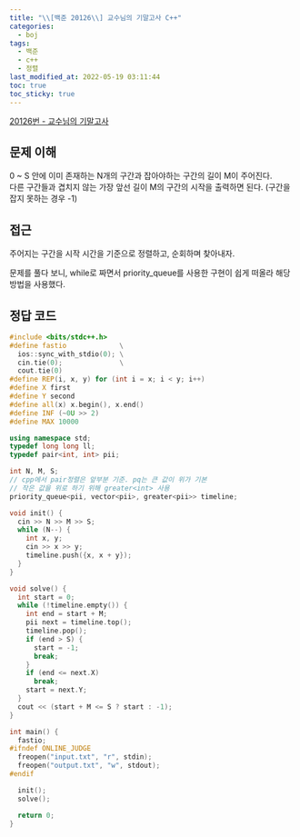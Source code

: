 ```yaml
---
title: "\\[백준 20126\\] 교수님의 기말고사 C++"
categories:
  - boj
tags:
  - 백준
  - c++
  - 정렬
last_modified_at: 2022-05-19 03:11:44
toc: true
toc_sticky: true
---
```


[20126번 - 교수님의 기말고사](https://www.acmicpc.net/problem/20126)

## 문제 이해

0 ~ S 안에 이미 존재하는 N개의 구간과 잡아야하는 구간의 길이 M이 주어진다.\
다른 구간들과 겹치지 않는 가장 앞선 길이 M의 구간의 시작을 출력하면 된다. (구간을 잡지 못하는 경우 -1)

## 접근

주어지는 구간을 시작 시간을 기준으로 정렬하고, 순회하며 찾아내자.

문제를 풀다 보니, while로 짜면서 priority_queue를 사용한 구현이 쉽게 떠올라 해당 방법을 사용했다.

## 정답 코드

```cpp
#include <bits/stdc++.h>
#define fastio             \
  ios::sync_with_stdio(0); \
  cin.tie(0);              \
  cout.tie(0)
#define REP(i, x, y) for (int i = x; i < y; i++)
#define X first
#define Y second
#define all(x) x.begin(), x.end()
#define INF (~0U >> 2)
#define MAX 10000

using namespace std;
typedef long long ll;
typedef pair<int, int> pii;

int N, M, S;
// cpp에서 pair정렬은 앞부분 기준. pq는 큰 값이 위가 기본
// 작은 값을 위로 하기 위해 greater<int> 사용
priority_queue<pii, vector<pii>, greater<pii>> timeline;

void init() {
  cin >> N >> M >> S;
  while (N--) {
    int x, y;
    cin >> x >> y;
    timeline.push({x, x + y});
  }
}

void solve() {
  int start = 0;
  while (!timeline.empty()) {
    int end = start + M;
    pii next = timeline.top();
    timeline.pop();
    if (end > S) {
      start = -1;
      break;
    }
    if (end <= next.X)
      break;
    start = next.Y;
  }
  cout << (start + M <= S ? start : -1);
}

int main() {
  fastio;
#ifndef ONLINE_JUDGE
  freopen("input.txt", "r", stdin);
  freopen("output.txt", "w", stdout);
#endif

  init();
  solve();

  return 0;
}
```

